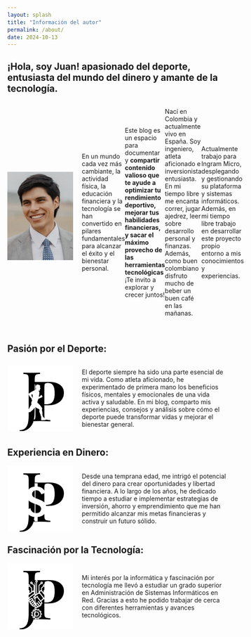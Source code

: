 ```yaml
---
layout: splash
title: "Información del autor"
permalink: /about/
date: 2024-10-13
---
```


## ¡Hola, soy Juan! apasionado del deporte, entusiasta del mundo del dinero y amante de la tecnología.
<div style="display: flex; align-items: center;"> 
  <img src="/assets/images/avatar.png" alt="imagen" style="width: 150px; margin-right: 20px;">
  <p>
En un mundo cada vez más cambiante, la actividad física, la educación financiera y la tecnología se han convertido en pilares fundamentales para alcanzar el éxito y el bienestar personal.<br><br>

Este blog es un espacio para documentar y <b>compartir contenido valioso que te ayude a optimizar tu rendimiento deportivo, mejorar tus habilidades financieras, y sacar el máximo provecho de las herramientas tecnológicas</b> ¡Te invito a explorar y crecer juntos!<br><br>

Nací en Colombia y actualmente vivo en España. Soy ingeniero, atleta aficionado e inversionista entusiasta. En mi tiempo libre me encanta correr, jugar ajedrez, leer sobre desarrollo personal y finanzas. Además, como buen colombiano disfruto mucho de beber un buen café en las mañanas.<br><br>

Actualmente trabajo para Ingram Micro, desplegando y gestionando su plataforma y sistemas informáticos. Además, en mi tiempo libre trabajo en desarrollar este proyecto propio entorno a mis conocimientos y experiencias.<br><br>
  </p>
</div>


## Pasión por el Deporte:
<div style="display: flex; align-items: center;">
  <img src="/assets/images/deporte.png" alt="Deporte" style="width: 150px; margin-right: 20px;">
  <p>
    El deporte siempre ha sido una parte esencial de mi vida. Como atleta aficionado, he experimentado de primera mano los beneficios físicos, mentales y emocionales de una vida activa y saludable. En mi blog, comparto mis experiencias, consejos y análisis sobre cómo el deporte puede transformar vidas y mejorar el bienestar general.
  </p>
</div>

## Experiencia en Dinero:
<div style="display: flex; align-items: center;">
  <img src="/assets/images/dinero.png" alt="Dinero" style="width: 150px; margin-right: 20px;">
  <p>
    Desde una temprana edad, me intrigó el potencial del dinero para crear oportunidades y libertad financiera. A lo largo de los años, he dedicado tiempo a estudiar e implementar estrategias de inversión, ahorro y emprendimiento que me han permitido alcanzar mis metas financieras y construir un futuro sólido.
  </p>
</div>

## Fascinación por la Tecnología:
<div style="display: flex; align-items: center;">
  <img src="/assets/images/tecnologia.png" alt="Tecnologia" style="width: 150px; margin-right: 20px;">
  <p>
  Mi interés por la informática y fascinación por tecnología me llevó a estudiar un grado superior en Administración de Sistemas Informáticos en Red. Gracias a esto he podido trabajar de cerca con diferentes herramientas y avances tecnológicos.
  </p>
</div>



